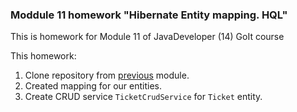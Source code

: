 ### Moddule 11 homework "Hibernate Entity mapping. HQL"

This is homework for Module 11 of JavaDeveloper (14) GoIt course

This homework:
1. Clone repository from [previous](https://github.com/KostiantynOparnykov/JavaDev_HW10_Hibernate) module. 
2. Created mapping for our entities.   
3. Create CRUD service `TicketCrudService` for `Ticket` entity.
